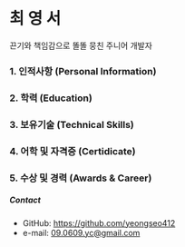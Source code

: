 ﻿# 최 영 서

끈기와 책임감으로 똘똘 뭉친 주니어 개발자

### 1. 인적사항 (Personal Information)

### 2. 학력 (Education)

### 3. 보유기술 (Technical Skills)

### 4. 어학 및 자격증 (Certidicate)

### 5. 수상 및 경력 (Awards & Career)


##### Contact
* GitHub: https://github.com/yeongseo412
* e-mail: 09.0609.yc@gmail.com 

